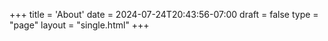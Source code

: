 +++
title = 'About'
date = 2024-07-24T20:43:56-07:00
draft = false
type = "page"
layout = "single.html"
+++


